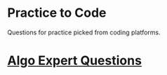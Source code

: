 # Practice to Code
Questions for practice picked from coding platforms.

# <a href="algoexpert">Algo Expert Questions</a>

